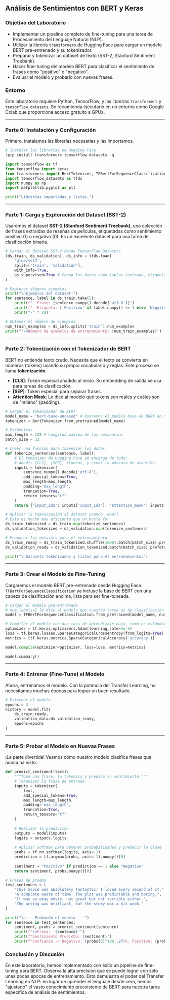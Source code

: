 
## Análisis de Sentimientos con BERT y Keras

### **Objetivo del Laboratorio**
* Implementar un pipeline completo de fine-tuning para una tarea de Procesamiento del Lenguaje Natural (NLP).
* Utilizar la librería `transformers` de Hugging Face para cargar un modelo BERT pre-entrenado y su tokenizador.
* Preparar y tokenizar un dataset de texto (SST-2, Stanford Sentiment Treebank).
* Hacer fine-tuning del modelo BERT para clasificar el sentimiento de frases como "positivo" o "negativo".
* Evaluar el modelo y probarlo con nuevas frases.

### **Entorno**
Este laboratorio requiere Python, TensorFlow, y las librerías `transformers` y `tensorflow_datasets`. Se recomienda ejecutarlo en un entorno como Google Colab que proporciona acceso gratuito a GPUs.

---
### **Parte 0: Instalación y Configuración**
Primero, instalamos las librerías necesarias y las importamos.

```python
# Instalar las librerías de Hugging Face
!pip install transformers tensorflow-datasets -q

import tensorflow as tf
from tensorflow import keras
from transformers import BertTokenizer, TFBertForSequenceClassification
import tensorflow_datasets as tfds
import numpy as np
import matplotlib.pyplot as plt

print("Librerías importadas y listas.")
```

---
### **Parte 1: Carga y Exploración del Dataset (SST-2)**
Usaremos el dataset **SST-2 (Stanford Sentiment Treebank)**, una colección de frases extraídas de reseñas de películas, etiquetadas como sentimiento positivo (1) o negativo (0). Es un excelente dataset para una tarea de clasificación binaria.

```python
# Cargar el dataset SST-2 desde TensorFlow Datasets
(ds_train, ds_validation), ds_info = tfds.load(
    'glue/sst2',
    split=['train', 'validation'],
    with_info=True,
    as_supervised=True # Carga los datos como tuplas (entrada, etiqueta)
)

# Explorar algunos ejemplos
print("\nEjemplos del dataset:")
for sentence, label in ds_train.take(5):
    print(f"  Frase: {sentence.numpy().decode('utf-8')}")
    print(f"  Etiqueta: {'Positivo' if label.numpy() == 1 else 'Negativo'} ({label.numpy()})")
    print("-" * 20)

# Obtener el número de ejemplos
num_train_examples = ds_info.splits['train'].num_examples
print(f"\nNúmero de ejemplos de entrenamiento: {num_train_examples}")
```

---
### **Parte 2: Tokenización con el Tokenizador de BERT**
BERT no entiende texto crudo. Necesita que el texto se convierta en números (tokens) usando su propio vocabulario y reglas. Este proceso se llama **tokenización**.

* **[CLS]**: Token especial añadido al inicio. Su embedding de salida se usa para tareas de clasificación.
* **[SEP]**: Token especial para separar frases.
* **Attention Mask**: Le dice al modelo qué tokens son reales y cuáles son de "relleno" (padding).

```python
# Cargar el tokenizador de BERT
model_name = 'bert-base-uncased' # Usaremos el modelo base de BERT en minúsculas
tokenizer = BertTokenizer.from_pretrained(model_name)

# Parámetros
max_length = 128 # Longitud máxima de las secuencias
batch_size = 32

# Crear una función para tokenizar los datos
def tokenize_sentences(sentence, label):
    # El tokenizer de Hugging Face se encarga de todo:
    # añadir [CLS], [SEP], truncar, y crear la máscara de atención.
    inputs = tokenizer(
        sentence.numpy().decode('utf-8'), 
        add_special_tokens=True,
        max_length=max_length,
        padding='max_length',
        truncation=True,
        return_tensors="tf"
    )
    return {'input_ids': inputs['input_ids'], 'attention_mask': inputs['attention_mask']}, label

# Aplicar la tokenización al dataset usando .map()
# Esto es mucho más eficiente que un bucle for
ds_train_tokenized = ds_train.map(tokenize_sentences)
ds_validation_tokenized = ds_validation.map(tokenize_sentences)

# Preparar los datasets para el entrenamiento
ds_train_ready = ds_train_tokenized.shuffle(1000).batch(batch_size).prefetch(tf.data.AUTOTUNE)
ds_validation_ready = ds_validation_tokenized.batch(batch_size).prefetch(tf.data.AUTOTUNE)

print("\nDatasets tokenizados y listos para el entrenamiento.")
```

---
### **Parte 3: Crear el Modelo de Fine-Tuning**
Cargaremos el modelo BERT pre-entrenado desde Hugging Face. `TFBertForSequenceClassification` ya incluye la base de BERT con una cabeza de clasificación encima, lista para ser fine-tuneada.

```python
# Cargar el modelo pre-entrenado
# num_labels=2 le dice al modelo que nuestra tarea es de clasificación binaria.
model = TFBertForSequenceClassification.from_pretrained(model_name, num_labels=2)

# Compilar el modelo con una tasa de aprendizaje baja, como es estándar para fine-tuning
optimizer = tf.keras.optimizers.Adam(learning_rate=3e-5)
loss = tf.keras.losses.SparseCategoricalCrossentropy(from_logits=True)
metrics = [tf.keras.metrics.SparseCategoricalAccuracy('accuracy')]

model.compile(optimizer=optimizer, loss=loss, metrics=metrics)

model.summary()
```

---
### **Parte 4: Entrenar (Fine-Tune) el Modelo**
Ahora, entrenamos el modelo. Con la potencia del Transfer Learning, no necesitamos muchas épocas para lograr un buen resultado.

```python
# Entrenar el modelo
epochs = 3
history = model.fit(
    ds_train_ready,
    validation_data=ds_validation_ready,
    epochs=epochs
)
```
---
### **Parte 5: Probar el Modelo en Nuevas Frases**
¡La parte divertida! Veamos cómo nuestro modelo clasifica frases que nunca ha visto.

```python
def predict_sentiment(text):
    """Toma una frase, la tokeniza y predice su sentimiento."""
    # Tokenizar la frase de entrada
    inputs = tokenizer(
        text, 
        add_special_tokens=True,
        max_length=max_length,
        padding='max_length',
        truncation=True,
        return_tensors="tf"
    )
    
    # Realizar la predicción
    outputs = model(inputs)
    logits = outputs.logits
    
    # Aplicar softmax para obtener probabilidades y predecir la clase
    probs = tf.nn.softmax(logits, axis=-1)
    prediction = tf.argmax(probs, axis=-1).numpy()[0]
    
    sentiment = "Positivo" if prediction == 1 else "Negativo"
    return sentiment, probs.numpy()[0]

# Frases de prueba
test_sentences = [
    "This movie was absolutely fantastic! I loved every second of it.",
    "A complete waste of time. The plot was predictable and boring.",
    "It was an okay movie, not great but not terrible either.",
    "The acting was brilliant, but the story was a bit weak."
]

print("\n--- Probando el modelo ---")
for sentence in test_sentences:
    sentiment, probs = predict_sentiment(sentence)
    print(f"\nFrase: '{sentence}'")
    print(f"Sentimiento Predicho: {sentiment}")
    print(f"Confianza -> Negativo: {probs[0]*100:.2f}%, Positivo: {probs[1]*100:.2f}%")
```

### **Conclusión y Discusión**
En este laboratorio, hemos implementado con éxito un pipeline de fine-tuning para BERT. Observa la alta precisión que se puede lograr con solo unas pocas épocas de entrenamiento. Esto demuestra el poder del Transfer Learning en NLP: en lugar de aprender el lenguaje desde cero, hemos "ajustado" el vasto conocimiento preexistente de BERT para nuestra tarea específica de análisis de sentimientos.